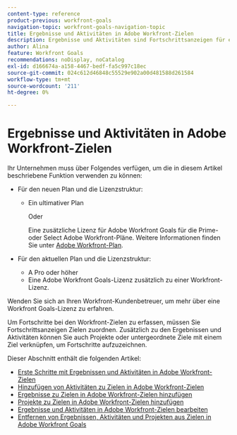 ```yaml
---
content-type: reference
product-previous: workfront-goals
navigation-topic: workfront-goals-navigation-topic
title: Ergebnisse und Aktivitäten in Adobe Workfront-Zielen
description: Ergebnisse und Aktivitäten sind Fortschrittsanzeigen für ein Ziel in Adobe Workfront-Zielen. Weitere Informationen zu Ergebnissen und Aktivitäten finden Sie in den folgenden Artikeln.
author: Alina
feature: Workfront Goals
recommendations: noDisplay, noCatalog
exl-id: d166674a-a158-4467-bedf-fa5c997c18ec
source-git-commit: 024c612d46848c55529e902a00d481588d261584
workflow-type: tm+mt
source-wordcount: '211'
ht-degree: 0%

---
```



# Ergebnisse und Aktivitäten in Adobe Workfront-Zielen

Ihr Unternehmen muss über Folgendes verfügen, um die in diesem Artikel beschriebene Funktion verwenden zu können:

* Für den neuen Plan und die Lizenzstruktur:

   * Ein ultimativer Plan

     Oder

     Eine zusätzliche Lizenz für Adobe Workfront Goals für die Prime- oder Select Adobe Workfront-Pläne. Weitere Informationen finden Sie unter [Adobe Workfront-Plan](https://www.workfront.com/plans).

* Für den aktuellen Plan und die Lizenzstruktur:

   * A Pro oder höher
   * Eine Adobe Workfront Goals-Lizenz zusätzlich zu einer Workfront-Lizenz.

Wenden Sie sich an Ihren Workfront-Kundenbetreuer, um mehr über eine Workfront Goals-Lizenz zu erfahren.

Um Fortschritte bei den Workfront-Zielen zu erfassen, müssen Sie Fortschrittsanzeigen Zielen zuordnen. Zusätzlich zu den Ergebnissen und Aktivitäten können Sie auch Projekte oder untergeordnete Ziele mit einem Ziel verknüpfen, um Fortschritte aufzuzeichnen.

Dieser Abschnitt enthält die folgenden Artikel:

* [Erste Schritte mit Ergebnissen und Aktivitäten in Adobe Workfront-Zielen](../../workfront-goals/results-and-activities/get-started-with-results-and-activities.md)
* [Hinzufügen von Aktivitäten zu Zielen in Adobe Workfront-Zielen](../../workfront-goals/results-and-activities/add-activities-to-goals.md)
* [Ergebnisse zu Zielen in Adobe Workfront-Zielen hinzufügen](../../workfront-goals/results-and-activities/add-results-to-goals.md)
* [Projekte zu Zielen in Adobe Workfront-Zielen hinzufügen](../../workfront-goals/results-and-activities/connect-projects-to-goals-overview.md)
* [Ergebnisse und Aktivitäten in Adobe Workfront-Zielen bearbeiten](../../workfront-goals/results-and-activities/edit-results-and-activities.md)
* [Entfernen von Ergebnissen, Aktivitäten und Projekten aus Zielen in Adobe Workfront Goals](../../workfront-goals/results-and-activities/remove-results-activities-from-goals.md)
